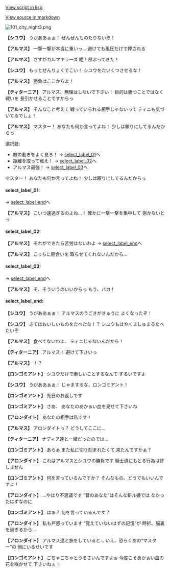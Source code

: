 [View script in lisp](../scripts/100404031.txt)

[View source in markdown](100404031.md)

![101_city_night3.png](../images/backgrounds/101_city_night3.png)

**【シユウ】**
うがああぁぁ！
ぜんぜんものたりないぞ！

**【アルマス】**
一撃一撃が本当に重いっ…
避けても風圧だけで押される

**【アルマス】**
さすがカルマキラーズ
絶！昂ぶってきた！

**【シユウ】**
もっとぜんりょくでこい！
シユウをたいくつさせるな！

**【アルマス】**
勝負はここからよ！

**【ティターニア】**
アルマス、無理はしないで下さい！
目的は勝つことではなく戦いを
長引かせることですからっ

**【アルマス】**
そんなこと考えて
戦っていられる相手じゃないって
ティニも気づいてるでしょ！

**【アルマス】**
マスター！
あなたも何か言ってよね！
少しは頼りにしてるんだからっ

選択肢:
- 敵の動きをよく見ろ！ → [select_label_01](#select_label_01)へ
- 距離を取って戦え！ → [select_label_02](#select_label_02)へ
- アルマス最強！ → [select_label_03](#select_label_03)へ

マスター！
あなたも何か言ってよね！
少しは頼りにしてるんだからっ

#### select_label_01:
 → [select_label_end](#select_label_end)へ

**【アルマス】**
こいつ速過ぎるのよね…！
確かに一撃一撃を集中して
捌かないとっ

#### select_label_02:

**【アルマス】**
それができたら苦労はないわよ
 → [select_label_end](#select_label_end)へ

**【アルマス】**
こっちに間合いを
取らせてくれないんだから…

#### select_label_03:
 → [select_label_end](#select_label_end)へ

**【アルマス】**
そ、そういうのいいからっ
もう、バカ！

#### select_label_end:

**【シユウ】**
うがああぁぁ！
アルマスのうごきがきゅうに
よくなったぞ！

**【シユウ】**
さてはおいしいものをたべたな！？
シユウもはやくましゅまろたべたいぞ

**【アルマス】**
食べてないわよ、
ティニじゃないんだから！

**【ティターニア】**
アルマス！
避けて下さいっ

**【アルマス】**
！？

**【ロンゴミアント】**
シユウだけで楽しいことするなんて
ずるいですよ

**【シユウ】**
うがああぁぁ！
じゃまするな、ロンゴミアント！

**【ロンゴミアント】**
先日のお返しです

**【ロンゴミアント】**
さあ、
あなたのあかぁい血を見せて下さいね

**【アロンダイト】**
あなたの相手は私です！

**【アルマス】**
アロンダイトっ？
どうしてここに…

**【ティターニア】**
ナディア達と一緒だったのでは…

**【ロンゴミアント】**
あらぁ
また私に切り刻まれたくて
来たんですかぁ？

**【アロンダイト】**
これはアルマスとシユウの勝負です
騎士道にもとる行為は許しません

**【ロンゴミアント】**
何を言っているんですか？
そんなもの、どうでもいいんですよ！

**【アロンダイト】**
…やはり不思議です
“昔のあなた”はそんな斬ル姫では
なかったはずなのに

**【ロンゴミアント】**
はぁ？
何を言っているんです？

**【アロンダイト】**
私も戸惑っています
“覚えていないはずの記憶”が
時折、脳裏を過ぎるから…

**【アロンダイト】**
アルマス達と旅をしていると…
いえ、恐らくあの“マスター”の
側にいるせいです

**【ロンゴミアント】**
ごちゃごちゃとうるさいんですよぉ
今度こそあかぁい血の花を咲かせて
下さいねぇ！
